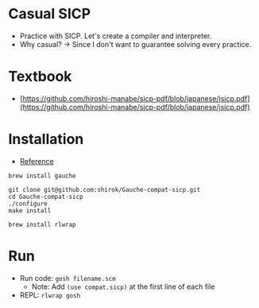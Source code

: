 # Casual SICP
- Practice with SICP. Let's create a compiler and interpreter.
- Why casual? -> Since I don't want to guarantee solving every practice.

# Textbook
- [https://github.com/hiroshi-manabe/sicp-pdf/blob/japanese/jsicp.pdf](https://github.com/hiroshi-manabe/sicp-pdf/blob/japanese/jsicp.pdf)

# Installation
- [Reference](https://mura-s.hatenadiary.jp/entry/2019/08/22/213004)

```
brew install gauche
```

```
git clone git@github.com:shirok/Gauche-compat-sicp.git
cd Gauche-compat-sicp
./configure
make install
```

```
brew install rlwrap
```

# Run
- Run code: `gosh filename.scm`
  - Note: Add `(use compat.sicp)` at the first line of each file
- REPL: `rlwrap gosh`
